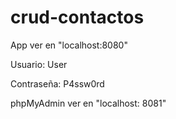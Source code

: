 # crud-contactos 

App ver en "localhost:8080"

Usuario: User

Contraseña: P4ssw0rd

phpMyAdmin ver en "localhost: 8081"







